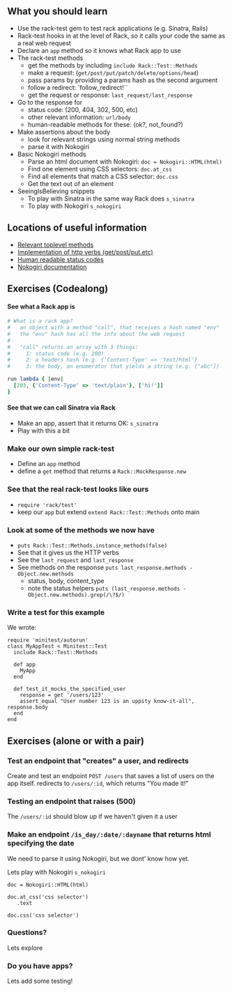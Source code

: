 What you should learn
---------------------

* Use the rack-test gem to test rack applications (e.g. Sinatra, Rails)
* Rack-test hooks in at the level of Rack, so it calls your code the same as a real web request
* Declare an `app` method so it knows what Rack app to use
* The rack-test methods
  * get the methods by including `include Rack::Test::Methods`
  * make a request: (`get/post/put/patch/delete/options/head`)
  * pass params by providing a params hash as the second argument
  * follow a redirect: `follow_redirect!``
  * get the request or response: `last_request/last_response`
* Go to the response for
  * status code: (200, 404, 302, 500, etc)
  * other relevant information: `url/body`
  * human-readable methods for these: (ok?, not_found?)
* Make assertions about the body
  * look for relevant strings using normal string methods
  * parse it with Nokogiri
* Basic Nokogiri methods
  * Parse an html document with Nokogiri: `doc = Nokogiri::HTML(html)`
  * Find one element using CSS selectors: `doc.at_css`
  * Find all elements that match a CSS selector: `doc.css`
  * Get the text out of an element
* SeeingIsBelieving snippets
  * To play with Sinatra in the same way Rack does `s_sinatra`<tab>
  * To play with Nokogiri `s_nokogiri`<tab>


Locations of useful information
-------------------------------

* [Relevant toplevel methods](https://github.com/brynary/rack-test/blob/d798a3dafd1ae3c5a7156b5c2a8c88a704b07a2d/lib/rack/test/methods.rb#L59-77)
* [Implementation of http verbs (get/post/put.etc)](https://github.com/brynary/rack-test/blob/d798a3dafd1ae3c5a7156b5c2a8c88a704b07a2d/lib/rack/test.rb#L49-113)
* [Human readable status codes](https://github.com/rack/rack/blob/575bbcba780d9ba71f173921aa1fcb024890b867/lib/rack/response.rb#L118-137)
* [Nokogiri documentation](http://www.rubydoc.info/github/sparklemotion/nokogiri/Nokogiri/XML/Node)

Exercises (Codealong)
---------------------

#### See what a Rack app is

```ruby
# What is a rack app?
#   an object with a method "call", that receives a hash named "env"
#   the "env" hash has all the info about the web request
#
#   "call" returns an array with 3 things:
#     1: status code (e.g. 200)
#     2: a headers hash (e.g. {'Content-Type' => 'text/html'}
#     3: the body, an enumerator that yields a string (e.g. ["abc"])

run lambda { |env|
  [203, {'Content-Type' => 'text/plain'}, ['hi!']]
}
```

#### See that we can call Sinatra via Rack

* Make an app, assert that it returns OK: `s_sinatra`<tab>
* Play with this a bit

### Make our own simple rack-test

* Define an `app` method
* define a `get` method that returns a `Rack::MockResponse.new`

### See that the real rack-test looks like ours

* `require 'rack/test'`
* keep our `app` but extend `extend Rack::Test::Methods` onto main

### Look at some of the methods we now have

* `puts Rack::Test::Methods.instance_methods(false)`
* See that it gives us the HTTP verbs
* See the `last_request` and `last_response`
* See methods on the response `puts last_response.methods - Object.new.methods`
  * status, body, content_type
  * note the status helpers `puts (last_response.methods - Object.new.methods).grep(/\?$/)`

### Write a test for this example

We wrote:

```
require 'minitest/autorun'
class MyAppTest < Minitest::Test
  include Rack::Test::Methods

  def app
    MyApp
  end

  def test_it_mocks_the_specified_user
    response = get '/users/123'
    assert_equal "User number 123 is an uppity know-it-all", response.body
  end
end
```


Exercises (alone or with a pair)
--------------------------------

### Test an endpoint that "creates" a user, and redirects

Create and test an endpoint `POST /users`
that saves a list of users on the app itself.
redirects to `/users/:id`, which returns "You made it!"

### Testing an endpoint that raises (500)

The `/users/:id` should blow up if we haven't given it a user

### Make an endpoint `/is_day/:date/:dayname` that returns html specifying the date

We need to parse it using Nokogiri, but we dont' know how yet.

Lets play with Nokogiri `s_nokogiri`<tab>

```
doc = Nokogiri::HTML(html)

doc.at_css('css selector')
   .text

doc.css('css selector')
```

### Questions?

Lets explore

### Do you have apps?

Lets add some testing!

